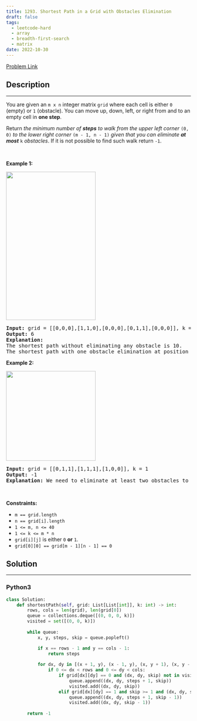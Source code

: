 ```yaml
---
title: 1293. Shortest Path in a Grid with Obstacles Elimination
draft: false
tags: 
  - leetcode-hard
  - array
  - breadth-first-search
  - matrix
date: 2022-10-30
---
```


[Problem Link](https://leetcode.com/problems/shortest-path-in-a-grid-with-obstacles-elimination/)

## Description

---
<p>You are given an <code>m x n</code> integer matrix <code>grid</code> where each cell is either <code>0</code> (empty) or <code>1</code> (obstacle). You can move up, down, left, or right from and to an empty cell in <strong>one step</strong>.</p>

<p>Return <em>the minimum number of <strong>steps</strong> to walk from the upper left corner </em><code>(0, 0)</code><em> to the lower right corner </em><code>(m - 1, n - 1)</code><em> given that you can eliminate <strong>at most</strong> </em><code>k</code><em> obstacles</em>. If it is not possible to find such walk return <code>-1</code>.</p>

<p>&nbsp;</p>
<p><strong class="example">Example 1:</strong></p>
<img alt="" src="https://assets.leetcode.com/uploads/2021/09/30/short1-grid.jpg" style="width: 244px; height: 405px;" />
<pre>
<strong>Input:</strong> grid = [[0,0,0],[1,1,0],[0,0,0],[0,1,1],[0,0,0]], k = 1
<strong>Output:</strong> 6
<strong>Explanation:</strong> 
The shortest path without eliminating any obstacle is 10.
The shortest path with one obstacle elimination at position (3,2) is 6. Such path is (0,0) -&gt; (0,1) -&gt; (0,2) -&gt; (1,2) -&gt; (2,2) -&gt; <strong>(3,2)</strong> -&gt; (4,2).
</pre>

<p><strong class="example">Example 2:</strong></p>
<img alt="" src="https://assets.leetcode.com/uploads/2021/09/30/short2-grid.jpg" style="width: 244px; height: 245px;" />
<pre>
<strong>Input:</strong> grid = [[0,1,1],[1,1,1],[1,0,0]], k = 1
<strong>Output:</strong> -1
<strong>Explanation:</strong> We need to eliminate at least two obstacles to find such a walk.
</pre>

<p>&nbsp;</p>
<p><strong>Constraints:</strong></p>

<ul>
	<li><code>m == grid.length</code></li>
	<li><code>n == grid[i].length</code></li>
	<li><code>1 &lt;= m, n &lt;= 40</code></li>
	<li><code>1 &lt;= k &lt;= m * n</code></li>
	<li><code>grid[i][j]</code> is either <code>0</code> <strong>or</strong> <code>1</code>.</li>
	<li><code>grid[0][0] == grid[m - 1][n - 1] == 0</code></li>
</ul>


## Solution

---
### Python3
``` py title='shortest-path-in-a-grid-with-obstacles-elimination'
class Solution:
    def shortestPath(self, grid: List[List[int]], k: int) -> int:
        rows, cols = len(grid), len(grid[0])
        queue = collections.deque([(0, 0, 0, k)])
        visited = set([(0, 0, k)])
        
        while queue:
            x, y, steps, skip = queue.popleft()

            if x == rows - 1 and y == cols - 1:
                return steps
            
            for dx, dy in [(x + 1, y), (x - 1, y), (x, y + 1), (x, y - 1)]:
                if 0 <= dx < rows and 0 <= dy < cols:
                    if grid[dx][dy] == 0 and (dx, dy, skip) not in visited:
                        queue.append((dx, dy, steps + 1, skip))
                        visited.add((dx, dy, skip))
                    elif grid[dx][dy] == 1 and skip >= 1 and (dx, dy, skip - 1) not in visited:
                        queue.append((dx, dy, steps + 1, skip - 1))
                        visited.add((dx, dy, skip - 1))
            
        return -1
```

